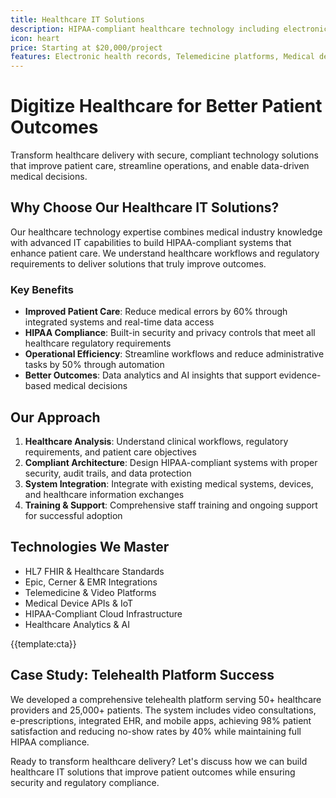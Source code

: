 ```yaml
---
title: Healthcare IT Solutions
description: HIPAA-compliant healthcare technology including electronic health records, telemedicine platforms, medical device integration, and patient management systems
icon: heart
price: Starting at $20,000/project
features: Electronic health records, Telemedicine platforms, Medical device integration, Patient portals, HIPAA compliance, Healthcare analytics
---
```


# Digitize Healthcare for Better Patient Outcomes

Transform healthcare delivery with secure, compliant technology solutions that improve patient care, streamline operations, and enable data-driven medical decisions.

## Why Choose Our Healthcare IT Solutions?

Our healthcare technology expertise combines medical industry knowledge with advanced IT capabilities to build HIPAA-compliant systems that enhance patient care. We understand healthcare workflows and regulatory requirements to deliver solutions that truly improve outcomes.

### Key Benefits

- **Improved Patient Care**: Reduce medical errors by 60% through integrated systems and real-time data access
- **HIPAA Compliance**: Built-in security and privacy controls that meet all healthcare regulatory requirements
- **Operational Efficiency**: Streamline workflows and reduce administrative tasks by 50% through automation
- **Better Outcomes**: Data analytics and AI insights that support evidence-based medical decisions

## Our Approach

1. **Healthcare Analysis**: Understand clinical workflows, regulatory requirements, and patient care objectives
2. **Compliant Architecture**: Design HIPAA-compliant systems with proper security, audit trails, and data protection
3. **System Integration**: Integrate with existing medical systems, devices, and healthcare information exchanges
4. **Training & Support**: Comprehensive staff training and ongoing support for successful adoption

## Technologies We Master

- HL7 FHIR & Healthcare Standards
- Epic, Cerner & EMR Integrations
- Telemedicine & Video Platforms
- Medical Device APIs & IoT
- HIPAA-Compliant Cloud Infrastructure
- Healthcare Analytics & AI

{{template:cta}}

## Case Study: Telehealth Platform Success

We developed a comprehensive telehealth platform serving 50+ healthcare providers and 25,000+ patients. The system includes video consultations, e-prescriptions, integrated EHR, and mobile apps, achieving 98% patient satisfaction and reducing no-show rates by 40% while maintaining full HIPAA compliance.

Ready to transform healthcare delivery? Let's discuss how we can build healthcare IT solutions that improve patient outcomes while ensuring security and regulatory compliance.
